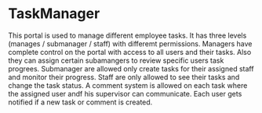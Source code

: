 # TaskManager
This portal is used to manage different employee tasks. It has three levels (manages / submanager / staff) with differemt permissions. Managers have complete control on the portal with access to all users and their tasks. Also they can assign certain subamangers to review specific users task progrees. Submanager are allowed only create tasks for their assigned staff and monitor their progress. Staff are only allowed to see their tasks and change the task status. A comment system is allowed on each task where the assigned user andf his supervisor can communicate. Each user gets notified if a new task or comment is created.
